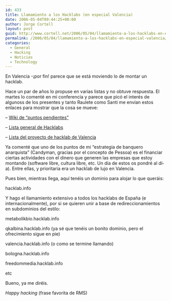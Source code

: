 ```yaml
---
id: 433
title: Llamamiento a los Hacklabs (en especial Valencia)
date: 2006-05-04T09:44:25+00:00
author: Jorge Cortell
layout: post
guid: http://www.cortell.net/2006/05/04/llamamiento-a-los-hacklabs-en-especial-valencia/
permalink: /2006/05/04/llamamiento-a-los-hacklabs-en-especial-valencia/
categories:
  - General
  - Hacking
  - Noticias
  - Technology
---
```

En Valencia -¡por fin! parece que se está moviendo lo de montar un hacklab.

Hace un par de años lo propuse en varias listas y no obtuve respuesta. El martes lo comenté en mi conferencia y parece que picó el interés de algunoss de los presentes y tanto Raulete como Santi me enví­an estos enlaces para mostrar que la cosa se mueve:

&#8211; [Wiki de &#8220;puntos pendientes&#8221;](http://zeros.raulete.net/wk/index.pl?PuntosPendientes)
  
&#8211; [Lista general de Hacklabs](https://listas.sindominio.net/mailman/listinfo/hacklabs)
  
&#8211; [Lista del proyecto de hacklab de Valencia](https://listas.ensanjose.net/listinfo/valab-tmp)

Ya comenté que uno de los puntos de mi &#8220;estrategia de banquero anarquista&#8221; (Candyman, gracias por el concepto de Pessoa) es el financiar ciertas actividades con el dinero que generen las empresas que estoy montando (software libre, cultura libre, etc. Un dí­a de estos os pondré al dí­a). Entre ellas, y prioritaria era un hacklab de lujo en Valencia.

Pues bien, mientras llega, aquí­ tenéis un dominio para alojar lo que queráis:
  
hacklab.info

Y hago el llamamiento extensivo a todos los hacklabs de España (e internacionalmente), por si se quieren unir a base de redireccionamientos en subdominios del estilo:
  
metabolikbio.hacklab.info
  
qkalbina.hacklab.info (ya sé que tenéis un bonito dominio, pero el ofrecimiento sigue en pie)
  
valencia.hacklab.info (o como se termine llamando)
  
bologna.hacklab.info
  
freedommedia.hacklab.info
  
etc

Bueno, ya me diréis.
  
_Happy hacking_ (frase favorita de RMS)
